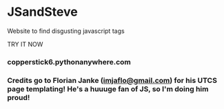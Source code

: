 # JSandSteve
Website to find disgusting javascript tags   


TRY IT NOW   


### copperstick6.pythonanywhere.com 

### Credits go to Florian Janke (imjaflo@gmail.com) for his UTCS page templating! He's a huuuge fan of JS, so I'm doing him proud!
